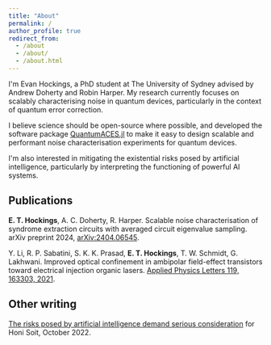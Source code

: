 ```yaml
---
title: "About"
permalink: /
author_profile: true
redirect_from: 
  - /about
  - /about/
  - /about.html
---
```


I'm Evan Hockings, a PhD student at The University of Sydney advised by Andrew Doherty and Robin Harper.
My research currently focuses on scalably characterising noise in quantum devices, particularly in the context of quantum error correction.

I believe science should be open-source where possible, and developed the software package [QuantumACES.jl](https://github.com/evanhockings/QuantumACES.jl) to make it easy to design scalable and performant noise characterisation experiments for quantum devices.

I'm also interested in mitigating the existential risks posed by artificial intelligence, particularly by interpreting the functioning of powerful AI systems.

## Publications

**E. T. Hockings**, A. C. Doherty, R. Harper. Scalable noise characterisation of syndrome extraction circuits with averaged circuit eigenvalue sampling. arXiv preprint 2024, [arXiv:2404.06545](https://arxiv.org/abs/2404.06545).

Y. Li, R. P. Sabatini, S. K. K. Prasad, **E. T. Hockings**, T. W. Schmidt, G. Lakhwani. Improved optical confinement in ambipolar field-effect transistors toward electrical injection organic lasers. [Applied Physics Letters 119, 163303, 2021](https://doi.org/10.1063/5.0063336).

## Other writing

[The risks posed by artificial intelligence demand serious consideration](https://honisoit.com/2022/10/the-risks-posed-by-artificial-intelligence-demand-serious-consideration/) for Honi Soit, October 2022.
